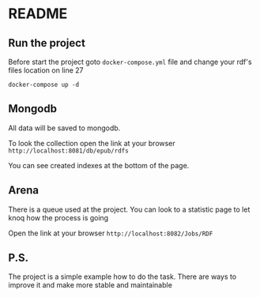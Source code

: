 # README

## Run the project

Before start the project goto `docker-compose.yml` file and change your rdf's files location on line 27

`docker-compose up -d`

## Mongodb

All data will be saved to mongodb.

To look the collection open the link at your browser `http://localhost:8081/db/epub/rdfs`

You can see created indexes at the bottom of the page.

## Arena

There is a queue used at the project. You can look to a statistic page to let knoq how the process is going

Open the link at your browser `http://localhost:8082/Jobs/RDF`

## P.S.

The project is a simple example how to do the task. There are ways to improve it and make more stable and maintainable